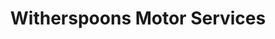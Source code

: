 ---
title: "Witherspoons Motor Services"
url: /edinburgh/witherspoons-motor-services/
shop: Autowerkstatt
---